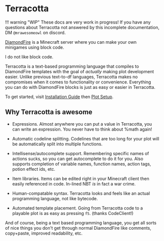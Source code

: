 # Terracotta

!!! warning "WIP"
    These docs are very work in progress! If you have any questions about Terracotta not answered by this incomplete documentation, DM `@mrawesomeowl` on discord.

[DiamondFire](https://www.mcdiamondfire.com) is a Minecraft server where you can make your own minigames using block code.

I do not like block code.

Terracotta is a text-based programming language that compiles to DiamondFire templates with the goal of *actually* making plot development easier. Unlike previous text-to-df languages, Terracotta makes no compromises when it comes to functionality or convenience. Everything you can do with DiamondFire blocks is just as easy or easier in Terracotta.

To get started, visit [Installation Guide](getting_started/installation_guide.md) then [Plot Setup](getting_started/plot_setup.md).

## Why Terracotta is awesome

- Expressions. Almost anywhere you can put a value in Terracotta, you can write an expression. You never have to think about %math again!

- Automatic codeline splitting. Codelines that are too long for your plot will be automatically split into 
multiple functions.

- Intellisense/autocomplete support. Remembering specific names of actions sucks, so you can get autocomplete to do it for you. Also supports completion of variable names, function names, action tags, potion effect ids, etc.

- Item libraries. Items can be edited right in your Minecraft client then easily referenced in code. In-lined NBT *is* in fact a war crime.

- Human-compatable syntax. Terracotta looks and feels like an actual programming language, not like bytecode.

- Automated template placement. Going from Terracotta code to a playable plot is as easy as pressing `f5`. (thanks CodeClient!)

And of course, being a text based programming language, you get all sorts of nice things you don't get through normal DiamondFire like comments, copy+paste, improved readability, etc.